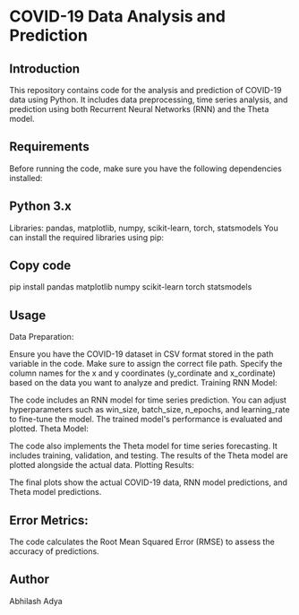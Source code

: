 # COVID-19 Data Analysis and Prediction

## Introduction
This repository contains code for the analysis and prediction of COVID-19 data using Python. It includes data preprocessing, time series analysis, and prediction using both Recurrent Neural Networks (RNN) and the Theta model.

## Requirements
Before running the code, make sure you have the following dependencies installed:

## Python 3.x
Libraries: pandas, matplotlib, numpy, scikit-learn, torch, statsmodels
You can install the required libraries using pip:

## Copy code
pip install pandas matplotlib numpy scikit-learn torch statsmodels

## Usage
Data Preparation:

Ensure you have the COVID-19 dataset in CSV format stored in the path variable in the code. Make sure to assign the correct file path.
Specify the column names for the x and y coordinates (y_cordinate and x_cordinate) based on the data you want to analyze and predict.
Training RNN Model:

The code includes an RNN model for time series prediction. You can adjust hyperparameters such as win_size, batch_size, n_epochs, and learning_rate to fine-tune the model.
The trained model's performance is evaluated and plotted.
Theta Model:

The code also implements the Theta model for time series forecasting. It includes training, validation, and testing.
The results of the Theta model are plotted alongside the actual data.
Plotting Results:

The final plots show the actual COVID-19 data, RNN model predictions, and Theta model predictions.

## Error Metrics:

The code calculates the Root Mean Squared Error (RMSE) to assess the accuracy of predictions.

## Author
Abhilash Adya
